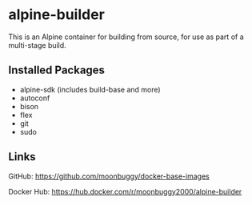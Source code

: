 # alpine-builder

This is an Alpine container for building from source, for use as part of a multi-stage build.

## Installed Packages

*   alpine-sdk (includes build-base and more)
*   autoconf
*   bison
*   flex
*   git
*   sudo

## Links
GitHub: <https://github.com/moonbuggy/docker-base-images>

Docker Hub: <https://hub.docker.com/r/moonbuggy2000/alpine-builder>
